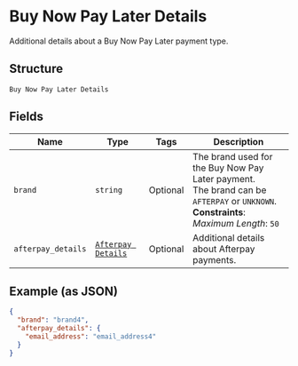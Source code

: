 
# Buy Now Pay Later Details

Additional details about a Buy Now Pay Later payment type.

## Structure

`Buy Now Pay Later Details`

## Fields

| Name | Type | Tags | Description |
|  --- | --- | --- | --- |
| `brand` | `string` | Optional | The brand used for the Buy Now Pay Later payment.<br>The brand can be `AFTERPAY` or `UNKNOWN`.<br>**Constraints**: *Maximum Length*: `50` |
| `afterpay_details` | [`Afterpay Details`](../../doc/models/afterpay-details.md) | Optional | Additional details about Afterpay payments. |

## Example (as JSON)

```json
{
  "brand": "brand4",
  "afterpay_details": {
    "email_address": "email_address4"
  }
}
```

